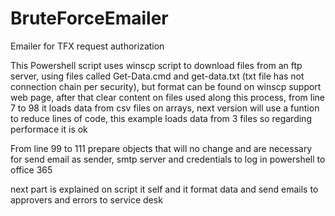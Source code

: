 # BruteForceEmailer
Emailer for TFX request authorization

This Powershell script uses winscp script to download files from an ftp server, using files called Get-Data.cmd and get-data.txt (txt file has not connection chain per security),
but format can be found on winscp support web page, after that clear content on files used along this process, from line 7 to 98 it loads data from csv files on arrays, 
next version will use a funtion to reduce lines of code, this example loads data from 3 files so regarding performace it is ok

From line 99 to 111 prepare objects that will no change and are necessary for send email as sender, smtp server and credentials to log in powershell to office 365

next part is explained on script it self and it format data and send emails to approvers and errors to service desk 

